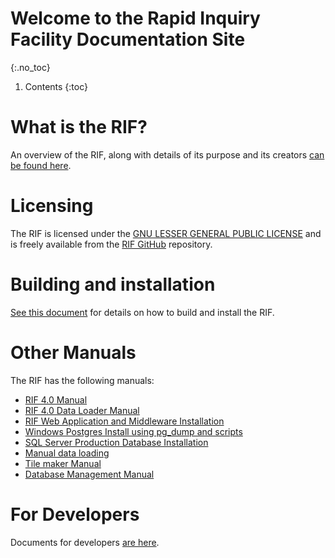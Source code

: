 # Welcome to the Rapid Inquiry Facility Documentation Site
{:.no_toc}

1. Contents
{:toc}

# What is the RIF?

An overview of the RIF, along with details of its purpose and its creators  [can be found here](/introduction/what-is-the-RIF).

# Licensing

The RIF is licensed under the [GNU LESSER GENERAL PUBLIC LICENSE](https://www.gnu.org/licenses/lgpl-3.0.en.html) and is freely available
from the [RIF GitHub](https://github.com/smallAreaHealthStatisticsUnit/rapidInquiryFacility/) repository.

# Building and installation

[See this document](/introduction/building-and-installation) for details on how to build and install the RIF.

# Other Manuals

The RIF has the following manuals:

- [RIF 4.0 Manual](/standalone/RIF_v40_Manual.pdf)
- [RIF 4.0 Data Loader Manual](/standalone/RIF_Data_Loader_Manual.pdf)
- [RIF Web Application and Middleware Installation](/rifWebApplication/Readme)
- [Windows Postgres Install using pg_dump and scripts](/rifDatabase/Postgres/production/windows_install_from_pg_dump)
- [SQL Server Production Database Installation](/rifDatabase/SQLserver/production/INSTALL)
- [Manual data loading](/rifDatabase/DataLoaderData/DataLoading)
- [Tile maker Manual](/rifNodeServices/tileMaker)
- [Database Management Manual](/rifDatabase/databaseManagementManual)

# For Developers

Documents for developers [are here](/development/index).
